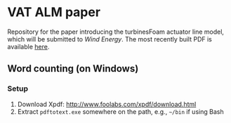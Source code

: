 # VAT ALM paper

Repository for the paper introducing the turbinesFoam actuator line model, which
will be submitted to _Wind Energy_. The most recently built PDF is available
[here](https://drive.google.com/file/d/0BwMVIAlxIxfZWVc2VzJiQUlaUDQ/view?usp=sharing).


## Word counting (on Windows)

### Setup

1. Download Xpdf: http://www.foolabs.com/xpdf/download.html
2. Extract `pdftotext.exe` somewhere on the path, e.g., `~/bin` if using Bash
